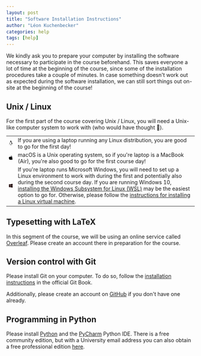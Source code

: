 ```yaml
---
layout: post
title: "Software Installation Instructions"
author: "Léon Kuchenbecker"
categories: help
tags: [help]
---
```


We kindly ask you to prepare your computer by installing the software necessary
to participate in the course beforehand. This saves everyone a lot of time at
the beginning of the course, since some of the installation procedures take a
couple of minutes. In case something doesn't work out as expected during the
software installation, we can still sort things out on-site at the beginning of
the course!

## Unix / Linux

For the first part of the course covering Unix / Linux, you will need a
Unix-like computer system to work with (who would have thought 🙂).

<table style="border-collapse: collapse; border:none; max-width:800px; margin:auto">
<tr><td style="border:none"><img style="width:60px;" src="/assets/img/linux_logo.svg"/></td><td style="border:none">
If you are using a laptop running any Linux distribution, you are good to go for the first day!
</td></tr>
<tr><td style="border:none"><img style="width:60px;" src="/assets/img/mac_logo.svg"/></td><td style="border:none">
macOS is a Unix operating system, so if you're laptop is a MacBook (Air), you're also good to go for the first course day!
</td></tr>
<tr><td style="border:none"><img style="width:60px;" src="/assets/img/windows_logo.svg"/></td><td style="border:none">
If you're laptop runs Microsoft Windows, you will need to set up a Linux
environment to work with during the first and potentially also during the
second course day. If you are running Windows 10, <a href="https://www.windowscentral.com/install-windows-subsystem-linux-windows-10">installing the Windows
Subsystem for Linux (WSL)</a> may be the easiest option to go for. Otherwise, please follow the <a href="#">instructions for installing a Linux virtual machine</a>.
</td></tr>
</table>

## Typesetting with LaTeX

In this segment of the course, we will be using an online service called
[Overleaf](https://www.overleaf.com/). Please create an account there in preparation for the course.

## Version control with Git

Please install Git on your computer. To do so, follow the [installation
instructions](https://git-scm.com/book/en/v2/Getting-Started-Installing-Git) in
the official Git Book.

Additionally, please create an account on [GitHub](https://github.com) if you don't have one already.

## Programming in Python

Please install [Python](https://www.python.org/downloads/) and the
[PyCharm](https://www.jetbrains.com/pycharm/) Python IDE. There is a free
community edition, but with a University email address you can also obtain a
free professional edition
[here](https://www.jetbrains.com/community/education/#students).
